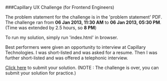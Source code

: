 ###Capillary UX Challenge (for Frontend Engineers)

<p>The problem statement for the challenge is in the 'problem statement' PDF. The challenge ran from <b>06 Jan 2013, 11:30 AM</b> to <b>06 Jan 2013, 05:30 PM</b>. (Time was extended by 2.5 hours, so <b>8 PM</b>)</p>

<p>To run my solution, simply run 'index.html' in browser.</p>

<p>Best performers were given an opportunity to interview at Capillary Technologies. I was short-listed and was asked for a resume. Then I was further short-listed and was offered a telephonic interview.</p>

[Click here](http://www.hackerearth.com/capillary-ux-challenge/ "Directs to HackerEarth's website") to submit your solution. (NOTE : The challenge is over, you can submit your solution for practice.)
